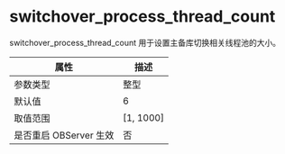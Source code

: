 switchover_process_thread_count 
====================================================

switchover_process_thread_count 用于设置主备库切换相关线程池的大小。


|      **属性**      |   **描述**    |
|------------------|-------------|
| 参数类型             | 整型          |
| 默认值              | 6           |
| 取值范围             | \[1, 1000\] |
| 是否重启 OBServer 生效 | 否           |



